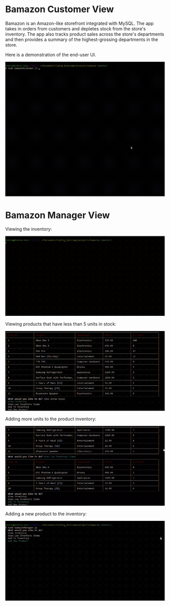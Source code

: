 # Bamazon Customer View

Bamazon is an Amazon-like storefront integrated with MySQL. The app takes in orders from customers and depletes stock from the store's inventory. The app also tracks product sales across the store's departments and then provides a summary of the highest-grossing departments in the store.

Here is a demonstration of the end-user UI.

![alt text](https://github.com/mong04/bamazon/blob/master/images/customer-UI.gif "Customer UI Gif")

# Bamazon Manager View

Viewing the inventory:

![alt text](https://github.com/mong04/bamazon/blob/master/images/manager-inventory.gif "Manager Inventory View")

Viewing products that have less than 5 units in stock:

![alt text](https://github.com/mong04/bamazon/blob/master/images/low-inventory.gif "Manager Low-Inventory View")

Adding more units to the product inventory:

![alt text](https://github.com/mong04/bamazon/blob/master/images/add-inventory.gif "Manager Add-Inventory")

Adding a new product to the inventory:

![alt text](https://github.com/mong04/bamazon/blob/master/images/add-product.gif "Manager New Product")